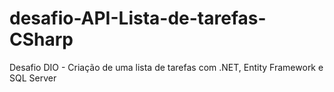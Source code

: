 # desafio-API-Lista-de-tarefas-CSharp
Desafio DIO - Criação de uma lista de tarefas com .NET, Entity Framework e SQL Server
